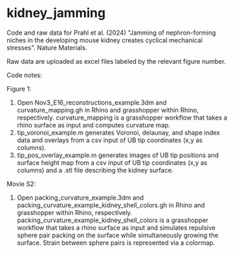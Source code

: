 # kidney_jamming
Code and raw data for Prahl et al. (2024) "Jamming of nephron-forming niches in the developing mouse kidney creates cyclical mechanical stresses". Nature Materials.

Raw data are uploaded as excel files labeled by the relevant figure number.

Code notes:

Figure 1:
1) Open Nov3_E16_reconstructions_example.3dm and curvature_mapping.gh in Rhino and grasshopper within Rhino, respectively. curvature_mapping is a grasshopper workflow that takes a rhino surface as input and computes curvature map.
2) tip_voronoi_example.m generates Voronoi, delaunay, and shape index data and overlays from a csv input of UB tip coordinates (x,y as columns).
3) tip_pos_overlay_example.m generates images of UB tip positions and surface height map from a csv input of UB tip coordinates (x,y as columns) and a .stl file describing the kidney surface.

Movie S2:
1) Open packing_curvature_example.3dm and packing_curvature_example_kidney_shell_colors.gh in Rhino and grasshopper within Rhino, respectively. packing_curvature_example_kidney_shell_colors is a grasshopper workflow that takes a rhino surface as input and simulates repulsive sphere pair packing on the surface while simultaneously growing the surface. Strain between sphere pairs is represented via a colormap.  

